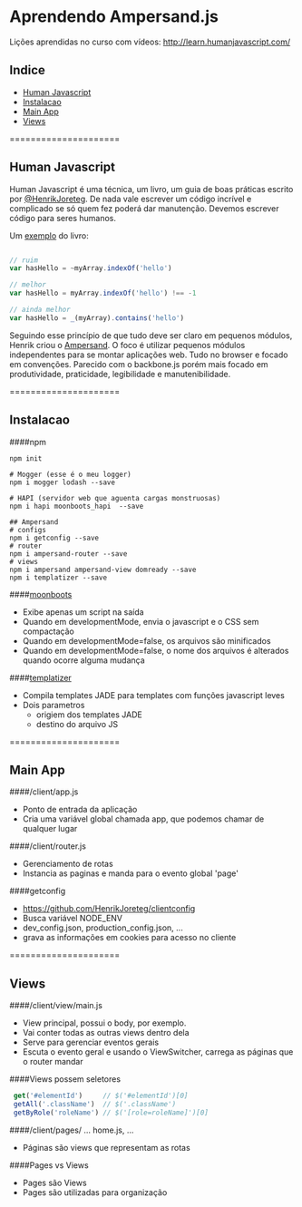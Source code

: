 Aprendendo Ampersand.js
=======================
Lições aprendidas no curso com vídeos: http://learn.humanjavascript.com/


## Indice
* [Human Javascript](#human-javascript)
* [Instalacao](#instalacao)
* [Main App](#main-app)
* [Views](#views)


=====================
## Human Javascript

Human Javascript é uma técnica, um livro, um guia de boas práticas escrito por [@HenrikJoreteg](https://twitter.com/henrikjoreteg). De nada vale escrever um código incrível e complicado se só quem fez poderá dar manutenção. Devemos escrever código para seres humanos.

Um [exemplo](http://read.humanjavascript.com/ch03-code-for-humans.html) do livro:
```javascript

// ruim
var hasHello = ~myArray.indexOf('hello')

// melhor
var hasHello = myArray.indexOf('hello') !== -1

// ainda melhor
var hasHello = _(myArray).contains('hello')
```

Seguindo esse princípio de que tudo deve ser claro em pequenos módulos, Henrik criou o [Ampersand](http://ampersandjs.com/). O foco é utilizar pequenos módulos independentes para se montar aplicações web. Tudo no browser e focado em convenções. Parecido com o backbone.js porém mais focado em produtividade, praticidade, legibilidade e manutenibilidade.

=====================
## Instalacao
####npm
```shell
npm init

# Mogger (esse é o meu logger)
npm i mogger lodash --save

# HAPI (servidor web que aguenta cargas monstruosas)
npm i hapi moonboots_hapi  --save

## Ampersand
# configs
npm i getconfig --save
# router
npm i ampersand-router --save
# views
npm i ampersand ampersand-view domready --save
npm i templatizer --save
```

####[moonboots](https://github.com/HenrikJoreteg/moonboots)
 - Exibe apenas um script na saída
 - Quando em developmentMode, envia o javascript e o CSS sem compactação
 - Quando em developmentMode=false, os arquivos são minificados
 - Quando em developmentMode=false, o nome dos arquivos é alterados quando ocorre alguma mudança

####[templatizer](https://github.com/HenrikJoreteg/templatizer)
 - Compila templates JADE para templates com funções javascript leves
 - Dois parametros
     + origiem dos templates JADE
     + destino do arquivo JS



=====================
## Main App

####/client/app.js
 - Ponto de entrada da aplicação
 - Cria uma variável global chamada app, que podemos chamar de qualquer lugar

####/client/router.js
 - Gerenciamento de rotas
 - Instancia as paginas e manda para o evento global 'page'

####getconfig
 - https://github.com/HenrikJoreteg/clientconfig
 - Busca variável NODE_ENV
 - dev_config.json, production_config.json, ...
 - grava as informações em cookies para acesso no cliente






=====================
## Views

####/client/view/main.js
 - View principal, possui o body, por exemplo.
 - Vai conter todas as outras views dentro dela
 - Serve para gerenciar eventos gerais
 - Escuta o evento geral e usando o ViewSwitcher, carrega as páginas que o router mandar

####Views possem seletores
```javascript
 get('#elementId')     // $('#elementId')[0]
 getAll('.className')  // $('.className')
 getByRole('roleName') // $('[role=roleName]')[0]
```

####/client/pages/ ... home.js, ...
 - Páginas são views que representam as rotas

####Pages vs Views
 - Pages são Views
 - Pages são utilizadas para organização

